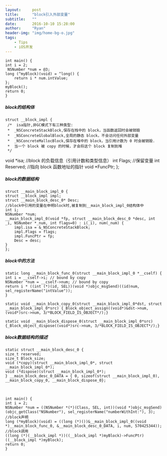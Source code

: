 ```yaml
---
layout:     post
title:      "block引入外部变量"
subtitle:   ""
date:       2016-10-10 15:28:00
author:     "Ryan"
header-img: "img/home-bg-o.jpg"
tags:
    - Tips
    - iOS开发
---
```


	int main() {
    int i = 2;
   	 NSNumber *num = @3;
    long (^myBlock)(void) = ^long() {
        return i * num.intValue;
    };
    myBlock();
    return 0;
	}
	
##### block的结构体

	struct __block_impl {
     /*  isa指针,非GC模式下有三种类型:
     *  _NSConcreteStackBlock,保存在栈中的 block，当函数返回时会被销毁
     *  _NSConcreteGlobalBlock,全局的静态 block，不会访问任何外部变量
     *  _NSConcreteMallocBlock,保存在堆中的 block，当引用计数为 0 时会被销毁.
     *  当一个 block 被 copy 的时候，才会将这个 block 复制到堆
     */
  void *isa;
   //block 的负载信息（引用计数和类型信息）
  int Flags;
   //保留变量
  int Reserved;
   //指向 block 函数地址的指针
  void *FuncPtr;
	};

#####  block的数据结构

	struct __main_block_impl_0 {
    struct __block_impl impl;
    struct __main_block_desc_0* Desc;
    //block中引用的变量在申明block时,被复制到__main_block_impl_0结构体中
    int i;
    NSNumber *num;
    __main_block_impl_0(void *fp, struct __main_block_desc_0 *desc, int _i, NSNumber *_num, int flags=0) : i(_i), num(_num) {
        impl.isa = &_NSConcreteStackBlock;
        impl.Flags = flags;
        impl.FuncPtr = fp;
        Desc = desc;
    }
	};

##### block中的方法

	static long __main_block_func_0(struct __main_block_impl_0 *__cself) {
    int i = __cself->i; // bound by copy
    NSNumber *num = __cself->num; // bound by copy
    return i * ((int (*)(id, SEL))(void *)objc_msgSend)((id)num, 	sel_registerName("intValue"));
	}

	static void __main_block_copy_0(struct __main_block_impl_0*dst, struct __main_block_impl_0*src) {_Block_object_assign((void*)&dst->num, (void*)src->num, 3/*BLOCK_FIELD_IS_OBJECT*/);}

	static void __main_block_dispose_0(struct __main_block_impl_0*src) {_Block_object_dispose((void*)src->num, 3/*BLOCK_FIELD_IS_OBJECT*/);}

##### block数据结构的描述
	static struct __main_block_desc_0 {
    size_t reserved;
    size_t Block_size;
    void (*copy)(struct __main_block_impl_0*, struct __main_block_impl_0*);
    void (*dispose)(struct __main_block_impl_0*);
	} __main_block_desc_0_DATA = { 0, sizeof(struct __main_block_impl_0), __main_block_copy_0, __main_block_dispose_0};

&ensp;

	int main() {
    int i = 2;
    NSNumber *num = ((NSNumber *(*)(Class, SEL, int))(void *)objc_msgSend)(objc_getClass("NSNumber"), sel_registerName("numberWithInt:"), 3);
    //block声明
    long (*myBlock)(void) = ((long (*)())&__main_block_impl_0((void *)__main_block_func_0, &__main_block_desc_0_DATA, i, num, 570425344));
    //block调用
    ((long (*)(__block_impl *))((__block_impl *)myBlock)->FuncPtr)((__block_impl *)myBlock);
    return 0;
	}